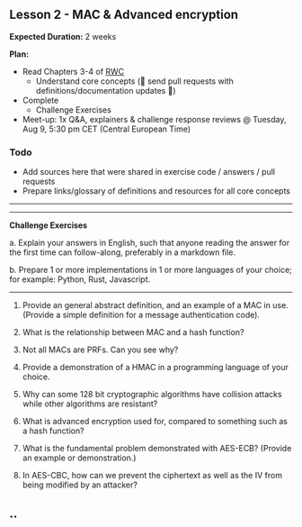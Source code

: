<meta property="og:image" content="../assets/images/rwc-cover-trans-v1.png"/>

## Lesson 2 - MAC & Advanced encryption

**Expected Duration:** 2 weeks


**Plan:**
* Read Chapters 3-4 of [RWC](https://www.manning.com/books/real-world-cryptography?a_aid=Realworldcrypto&a_bid=ad500e09)
  * Understand core concepts (🎉 send pull requests with definitions/documentation updates 🎉)
* Complete 
  * Challenge Exercises 
* Meet-up: 1x Q&A, explainers & challenge response reviews @ Tuesday, Aug 9, 5:30 pm CET (Central European Time)



### Todo ###
* Add sources here that were shared in exercise code / answers / pull requests
* Prepare links/glossary of definitions and resources for all core concepts

---


---

**Challenge Exercises**

a. Explain your answers in English, such that anyone reading the answer for the first time can follow-along, preferably in a markdown file.

b. Prepare 1 or more implementations in 1 or more languages of your choice; for example: Python, Rust, Javascript.

---

1. Provide an general abstract definition, and an example of a MAC in use. (Provide a simple definition for a message authentication code).

2. What is the relationship between MAC and a hash function?

3. Not all MACs are PRFs. Can you see why?

4. Provide a demonstration of a HMAC in a programming language of your choice.

5. Why can some 128 bit cryptographic algorithms have collision attacks while other algorithms are resistant?

6. What is advanced encryption used for, compared to something such as a hash function?

7. What is the fundamental problem demonstrated with AES-ECB? (Provide an example or demonstration.)

8. In AES-CBC, how can we prevent the ciphertext as well as the IV from being modified by an attacker?

..
---

